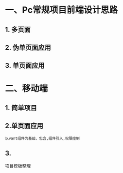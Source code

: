 # 一、Pc常规项目前端设计思路

## 1. 多页面


## 2. 伪单页面应用

## 3. 单页面应用

# 二、移动端
## 1. 简单项目

## 2.单页面应用
    以vant组件为基础，包含,组件引入,权限控制

## 3.



项目模板整理
